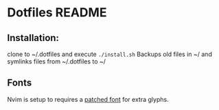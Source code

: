 Dotfiles README
===============

## Installation:

clone to ~/.dotfiles and execute <code>./install.sh</code>
Backups old files in ~/ and symlinks files from ~/.dotfiles to ~/

## Fonts

Nvim is setup to requires a [patched font](https://www.nerdfonts.com/) for extra glyphs.
